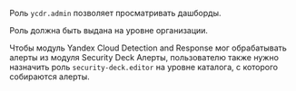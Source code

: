 Роль `ycdr.admin` позволяет просматривать дашборды.

Роль должна быть выдана на уровне организации.

Чтобы модуль Yandex Cloud Detection and Response мог обрабатывать алерты из модуля Security Deck Алерты, пользователю также нужно назначить роль `security-deck.editor` на уровне каталога, с которого собираются алерты.
